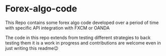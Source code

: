 # Forex-algo-code

This Repo contains some forex algo code developed over a period of time with specific API integration with FXCM or OANDA

The code in this repo extends from testing different strategies to back testing them it is a work in progress and contributions are welcome even in just writing this readme😉 
